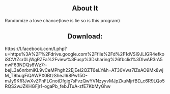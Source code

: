 <h2 align="center">About It</h2>

<div >Randomize a love chance(love is lie so is this program)</div>
</p>
<h2 align="center">Download:</h2>

<div >https://l.facebook.com/l.php?u=https%3A%2F%2Fdrive.google.com%2Ffile%2Fd%2F1dVSI9JLIGR4efkoiSCVtZcr0LjWgRZFa%2Fview%3Fusp%3Dsharing%26fbclid%3DIwAR3rA5nwF63NDQs6Wz7r-bejL3a6nrbmiKL9vCeMPhgh22EjEeI2QZT6eLY&h=AT30Vws7lZsAO9Mk8wjM_T9bugFiQAWPX0BtzSheJl68Pw15O-mJy9KfRJwXvZPhFLCnotDfgig7sFvzQwYVNzyyvMJpZkuMjrfBD_c6R9LQo5RQS2wJZKHGFjr1-ogaPb_febJTuA-zfE7KbMyGhw</div>
</p>